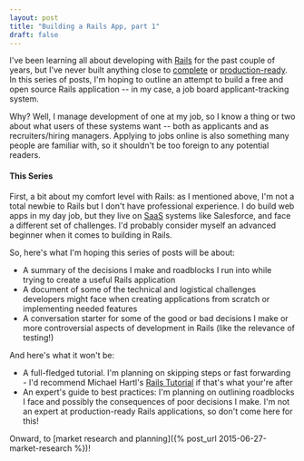 ```yaml
---
layout: post
title: "Building a Rails App, part 1"
draft: false
---
```

I've been learning all about developing with [Rails](http://rubyonrails.org/) for the past couple of years, but I've never built anything close to [complete](http://azfoodapp.herokuapp.com) or [production-ready](http://brewbud.herokuapp.com). In this series of posts, I'm hoping to outline an attempt to build a free and open source Rails application -- in my case, a job board applicant-tracking system.

Why? Well, I manage development of one at my job, so I know a thing or two about what users of these systems want -- both as applicants and as recruiters/hiring managers. Applying to jobs online is also something many people are familiar with, so it shouldn't be too foreign to any potential readers.

#### This Series
First, a bit about my comfort level with Rails: as I mentioned above, I'm not a total newbie to Rails but I don't have professional experience. I do build web apps in my day job, but they live on [SaaS](https://en.wikipedia.org/wiki/Software_as_a_service) systems like Salesforce, and face a different set of challenges. I'd probably consider myself an advanced beginner when it comes to building in Rails.

So, here's what I'm hoping this series of posts will be about:

* A summary of the decisions I make and roadblocks I run into while trying to create a useful Rails application
* A document of some of the technical and logistical challenges developers might face when creating applications from scratch or implementing needed features
* A conversation starter for some of the good or bad decisions I make or more controversial aspects of development in Rails (like the relevance of testing!)

And here's what it won't be:

* A full-fledged tutorial. I'm planning on skipping steps or fast forwarding - I'd recommend Michael Hartl's [Rails Tutorial](https://www.railstutorial.org/book) if that's what your're after
* An expert's guide to best practices: I'm planning on outlining roadblocks I face and possibly the consequences of poor decisions I make. I'm not an expert at production-ready Rails applications, so don't come here for this!

Onward, to [market research and planning]({% post_url 2015-06-27-market-research %})!
